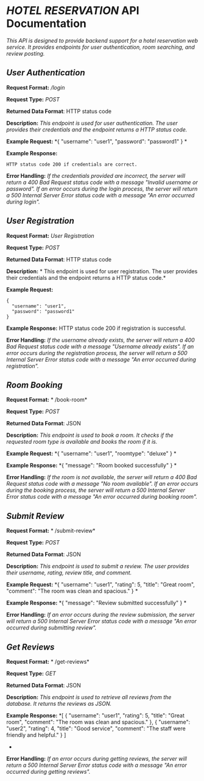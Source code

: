 # *HOTEL RESERVATION* API Documentation
*This API is designed to provide backend support for a hotel reservation web service. It provides endpoints for user authentication, room searching, and review posting.*

## *User Authentication*
**Request Format:** */login*

**Request Type:** *POST*

**Returned Data Format**: HTTP status code

**Description:** *This endpoint is used for user authentication. The user provides their credentials and the endpoint returns a HTTP status code.*


**Example Request:** *{
  "username": "user1",
  "password": "password1"
}
*

**Example Response:**
```
HTTP status code 200 if credentials are correct.
```

**Error Handling:**
*If the credentials provided are incorrect, the server will return a 400 Bad Request status code with a message "Invalid username or password". If an error occurs during the login process, the server will return a 500 Internal Server Error status code with a message "An error occurred during login".*

## *User Registration*
**Request Format:** *User Registration*

**Request Type:** *POST*

**Returned Data Format**: HTTP status code

**Description:** * This endpoint is used for user registration. The user provides their credentials and the endpoint returns a HTTP status code.*

**Example Request:**
```
{
  "username": "user1",
  "password": "password1"
}
```

**Example Response:**
HTTP status code 200 if registration is successful.

**Error Handling:**
*If the username already exists, the server will return a 400 Bad Request status code with a message "Username already exists". If an error occurs during the registration process, the server will return a 500 Internal Server Error status code with a message "An error occurred during registration".*

## *Room Booking*
**Request Format:** * /book-room*

**Request Type:** *POST*

**Returned Data Format**: JSON

**Description:** *This endpoint is used to book a room. It checks if the requested room type is available and books the room if it is.*

**Example Request:** *{
  "username": "user1",
  "roomtype": "deluxe"
}
*

**Example Response:**
*{
  "message": "Room booked successfully"
}
*


**Error Handling:**
*If the room is not available, the server will return a 400 Bad Request status code with a message "No room available". If an error occurs during the booking process, the server will return a 500 Internal Server Error status code with a message "An error occurred during booking room".*

## *Submit Review*
**Request Format:** * /submit-review*

**Request Type:** *POST*

**Returned Data Format**: JSON

**Description:** *This endpoint is used to submit a review. The user provides their username, rating, review title, and comment.*

**Example Request:** *{
  "username": "user1",
  "rating": 5,
  "title": "Great room",
  "comment": "The room was clean and spacious."
}
*

**Example Response:**
*{
  "message": "Review submitted successfully"
}
*


**Error Handling:**
*If an error occurs during the review submission, the server will return a 500 Internal Server Error status code with a message "An error occurred during submitting review".*

## *Get Reviews*
**Request Format:** * /get-reviews*

**Request Type:** *GET*

**Returned Data Format**: JSON

**Description:** *This endpoint is used to retrieve all reviews from the database. It returns the reviews as JSON.*

**Example Response:**
*[
  {
    "username": "user1",
    "rating": 5,
    "title": "Great room",
    "comment": "The room was clean and spacious."
  },
  {
    "username": "user2",
    "rating": 4,
    "title": "Good service",
    "comment": "The staff were friendly and helpful."
  }
]

*


**Error Handling:**
*If an error occurs during getting reviews, the server will return a 500 Internal Server Error status code with a message "An error occurred during getting reviews".*
